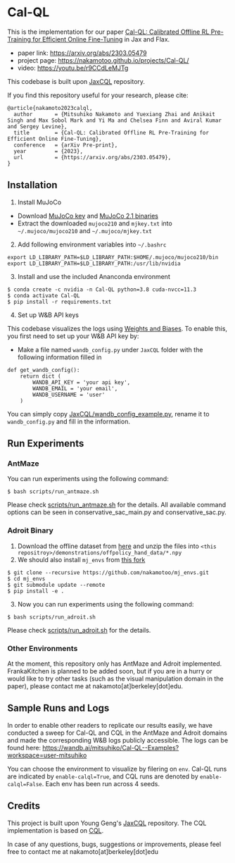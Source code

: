 # Cal-QL
This is the implementation for our paper [Cal-QL: Calibrated Offline RL Pre-Training for Efficient Online Fine-Tuning](https://arxiv.org/abs/2303.05479) in Jax and Flax. 
- paper link: https://arxiv.org/abs/2303.05479
- project page: https://nakamotoo.github.io/projects/Cal-QL/
- video: https://youtu.be/r9CCdLeMJTg

This codebase is built upon [JaxCQL](https://github.com/young-geng/JaxCQL) repository.

If you find this repository useful for your research, please cite:

```
@article{nakamoto2023calql,
  author       = {Mitsuhiko Nakamoto and Yuexiang Zhai and Anikait Singh and Max Sobol Mark and Yi Ma and Chelsea Finn and Aviral Kumar and Sergey Levine},
  title        = {Cal-QL: Calibrated Offline RL Pre-Training for Efficient Online Fine-Tuning},
  conference   = {arXiv Pre-print},
  year         = {2023},
  url          = {https://arxiv.org/abs/2303.05479},
}
```

## Installation
1. Install MuJoCo
- Download [MuJoCo key](https://www.roboti.us/license.html) and [MuJoCo 2.1 binaries](https://mujoco.org/download/mujoco210-linux-x86_64.tar.gz)
- Extract the downloaded `mujoco210` and `mjkey.txt` into `~/.mujoco/mujoco210` and `~/.mujoco/mjkey.txt`

2. Add following environment variables into `~/.bashrc`
```
export LD_LIBRARY_PATH=$LD_LIBRARY_PATH:$HOME/.mujoco/mujoco210/bin
export LD_LIBRARY_PATH=$LD_LIBRARY_PATH:/usr/lib/nvidia
```

3. Install and use the included Ananconda environment
```
$ conda create -c nvidia -n Cal-QL python=3.8 cuda-nvcc=11.3
$ conda activate Cal-QL
$ pip install -r requirements.txt
```

4. Set up W&B API keys

This codebase visualizes the logs using [Weights and Biases](https://wandb.ai/site). To enable this, you first need to set up your W&B API key by: 
- Make a file named `wandb_config.py` under `JaxCQL` folder with the following information filled in
```
def get_wandb_config():
    return dict (
        WANDB_API_KEY = 'your api key',
        WANDB_EMAIL = 'your email',
        WANDB_USERNAME = 'user'
    )
```
You can simply copy [JaxCQL/wandb_config_example.py](JaxCQL/wandb_config_example.py), rename it to `wandb_config.py` and fill in the information.

## Run Experiments
### AntMaze
You can run experiments using the following command:
```
$ bash scripts/run_antmaze.sh
```
Please check [scripts/run_antmaze.sh](scripts/run_antmaze.sh) for the details.
All available command options can be seen in conservative\_sac_main.py and conservative_sac.py.

### Adroit Binary
1. Download the offline dataset from [here](https://drive.google.com/file/d/1yUdJnGgYit94X_AvV6JJP5Y3Lx2JF30Y/view) and unzip the files into `<this repositroy>/demonstrations/offpolicy_hand_data/*.npy` 
2. We should also install `mj_envs` from [this fork](https://github.com/nakamotoo/mj_envs)
```
$ git clone --recursive https://github.com/nakamotoo/mj_envs.git
$ cd mj_envs  
$ git submodule update --remote
$ pip install -e .
```
3. Now you can run experiments using the following command:
 ```
$ bash scripts/run_adroit.sh
```
Please check [scripts/run_adroit.sh](scripts/run_adroit.sh) for the details.

### Other Environments
At the moment, this repository only has AntMaze and Adroit implemented. FrankaKitchen is planned to be added soon, but if you are in a hurry or would like to try other tasks (such as the visual manipulation domain in the paper), please contact me at nakamoto\[at\]berkeley\[dot\]edu.

## Sample Runs and Logs
In order to enable other readers to replicate our results easily, we have conducted a sweep for Cal-QL and CQL in the AntMaze and Adroit domains and made the corresponding W&B logs publicly accessible. The logs can be found here: https://wandb.ai/mitsuhiko/Cal-QL--Examples?workspace=user-mitsuhiko

You can choose the environment to visualize by filering on `env`. Cal-QL runs are indicated by `enable-calql=True`, and CQL runs are denoted by `enable-calql=False`. Each env has been run across 4 seeds.

## Credits
This project is built upon Young Geng's [JaxCQL](https://github.com/young-geng/JaxCQL) repository.
The CQL implementation is based on [CQL](https://github.com/aviralkumar2907/CQL).

In case of any questions, bugs, suggestions or improvements, please feel free to contact me at nakamoto\[at\]berkeley\[dot\]edu 
